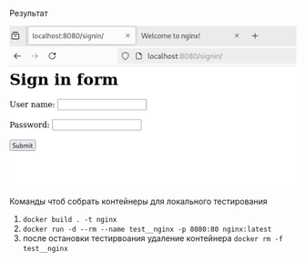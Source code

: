 Результат

![alt text](image.png)


Команды чтоб собрать контейнеры для локального тестирования

1) `docker build . -t nginx`
2) `docker run -d --rm --name test__nginx -p 8080:80 nginx:latest`
3) после остановки тестирвоания удаление контейнера `docker rm -f test__nginx`